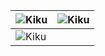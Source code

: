 | ![Kiku](docs/snapshot/sub.jpeg) | ![Kiku](docs/snapshot/sub.jpeg) |
| --------------------------------------- | --------------------------------------- |
| ![Kiku](docs/snapshot/user-center.jpeg) |                                         |

